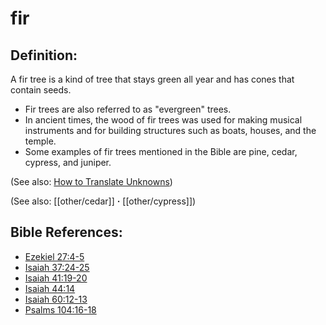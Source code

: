 # fir #

## Definition: ##

A fir tree is a kind of tree that stays green all year and has cones that contain seeds. 

* Fir trees are also referred to as "evergreen" trees.
* In ancient times, the wood of fir trees was used for making musical instruments and for building structures such as boats, houses, and the temple.
* Some examples of fir trees mentioned in the Bible are pine, cedar, cypress, and juniper.

(See also: [How to Translate Unknowns](en/ta-vol1/translate/man/translate-unknown))

(See also: [[other/cedar]] **·** [[other/cypress]])

## Bible References: ##

* [Ezekiel 27:4-5](en/tn/ezk/help/27/04)
* [Isaiah 37:24-25](en/tn/isa/help/37/24)
* [Isaiah 41:19-20](en/tn/isa/help/41/19)
* [Isaiah 44:14](en/tn/isa/help/44/14)
* [Isaiah 60:12-13](en/tn/isa/help/60/12)
* [Psalms 104:16-18](en/tn/psa/help/104/16)